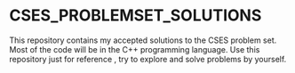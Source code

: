 # CSES_PROBLEMSET_SOLUTIONS
This repository contains my accepted solutions to the CSES problem set. Most of the code will be in the C++ programming language. Use this repository just for reference , try to explore and solve problems by yourself.
